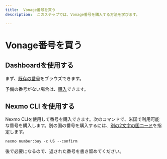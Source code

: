 ```yaml
---
title:  Vonage番号を買う
description:  このステップでは、Vonage番号を購入する方法を学びます。

---
```


Vonage番号を買う
===========

Dashboardを使用する
--------------

まず、[既存の番号](https://dashboard.nexmo.com/your-numbers)をブラウズできます。

予備の番号がない場合は、[購入](https://dashboard.nexmo.com/buy-numbers)できます。

Nexmo CLI を使用する
---------------

Nexmo CLIを使用して番号を購入できます。次のコマンドで、米国で利用可能な番号を購入します。別の国の番号を購入するには、[別の2文字の国コード](https://www.iban.com/country-codes)を指定します。

    nexmo number:buy -c US --confirm

後で必要になるので、返された番号を書き留めてください。

